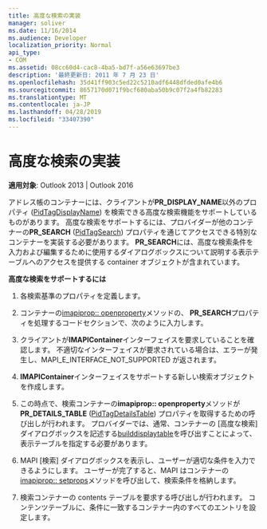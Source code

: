 ```yaml
---
title: 高度な検索の実装
manager: soliver
ms.date: 11/16/2014
ms.audience: Developer
localization_priority: Normal
api_type:
- COM
ms.assetid: 08cc60d4-cac8-4ba5-bd7f-a56e63697be3
description: '最終更新日: 2011 年 7 月 23 日'
ms.openlocfilehash: 35d41ff903c5ed22c5210adf6448dfded0afe4b6
ms.sourcegitcommit: 8657170d071f9bcf680aba50b9c07f2a4fb82283
ms.translationtype: MT
ms.contentlocale: ja-JP
ms.lasthandoff: 04/28/2019
ms.locfileid: "33407390"
---
```

# <a name="implementing-advanced-searching"></a>高度な検索の実装

  
  
**適用対象**: Outlook 2013 | Outlook 2016 
  
アドレス帳のコンテナーには、クライアントが**PR_DISPLAY_NAME**以外のプロパティ ([PidTagDisplayName](pidtagdisplayname-canonical-property.md)) を検索できる高度な検索機能をサポートしているものがあります。 高度な検索をサポートするには、プロバイダーが他のコンテナーの**PR_SEARCH** ([PidTagSearch](pidtagsearch-canonical-property.md)) プロパティを通じてアクセスできる特別なコンテナーを実装する必要があります。 **PR_SEARCH**には、高度な検索条件を入力および編集するために使用するダイアログボックスについて説明する表示テーブルへのアクセスを提供する container オブジェクトが含まれています。 
  
 **高度な検索をサポートするには**
  
1. 各検索基準のプロパティを定義します。
    
2. コンテナーの[imapiprop:: openproperty](imapiprop-openproperty.md)メソッドの、 **PR_SEARCH**プロパティを処理するコードセクションで、次のように入力します。 
    
1. クライアントが**IMAPIContainer**インターフェイスを要求していることを確認します。 不適切なインターフェイスが要求されている場合は、エラーが発生し、MAPI_E_INTERFACE_NOT_SUPPORTED が返されます。 
    
2. **IMAPIContainer**インターフェイスをサポートする新しい検索オブジェクトを作成します。 
    
3. この時点で、検索コンテナーの**imapiprop:: openproperty**メソッドが**PR_DETAILS_TABLE** ([PidTagDetailsTable](pidtagdetailstable-canonical-property.md)) プロパティを取得するための呼び出しが行われます。 プロバイダーでは、通常、コンテナーの [高度な検索] ダイアログボックスを記述する[builddisplaytable](builddisplaytable.md)を呼び出すことによって、表示テーブルを指定する必要があります。
    
4. MAPI [検索] ダイアログボックスを表示し、ユーザーが適切な条件を入力できるようにします。 ユーザーが完了すると、MAPI はコンテナーの[imapiprop:: setprops](imapiprop-setprops.md)メソッドを呼び出して、検索条件を格納します。 
    
5. 検索コンテナーの contents テーブルを要求する呼び出しが行われます。 コンテンツテーブルに、条件に一致するコンテナー内のすべてのエントリを設定します。
    

